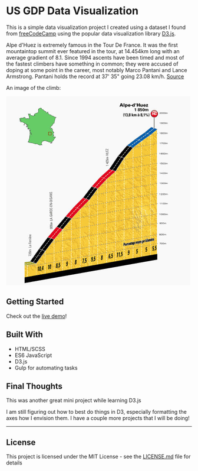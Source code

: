 # US GDP Data Visualization

This is a simple data visualization project I created using a dataset I found from [freeCodeCamp](https://raw.githubusercontent.com/FreeCodeCamp/ProjectReferenceData/master/cyclist-data.json) using the popular data visualization library [D3.js](https://d3js.org/).

Alpe d'Huez is extremely famous in the Tour De France. It was the first mountaintop summit ever featured in the tour, at 14.454km long with an average gradient of 8.1. Since 1994 ascents have been timed and most of the fastest climbers have something in common; they were accused of doping at some point in the career, most notably Marco Pantani and Lance Armstrong. Pantani holds the record at
37' 35" going 23.08 km/h. [Source](https://en.wikipedia.org/wiki/Alpe_d%27Huez#Cycle_racing)


An image of the climb:

![Profile of Alp D'Huez](Alpe-d'Huez.jpg)

## Getting Started

Check out the [live demo](https://ryanjmack.github.io/Professional-Cycling-Scatterplot/)!

## Built With

* HTML/SCSS
* ES6 JavaScript
* D3.js
* Gulp for automating tasks


## Final Thoughts
This was another great mini project while learning D3.js

I am still figuring out how to best do things in D3, especially formatting the axes how I envision them. I have a couple more projects that I will be doing!

---
## License

This project is licensed under the MIT License - see the [LICENSE.md](https://github.com/ryanjmack/Professional-Cycling-Scatterplot/blob/master/LICENSE.md) file for details
